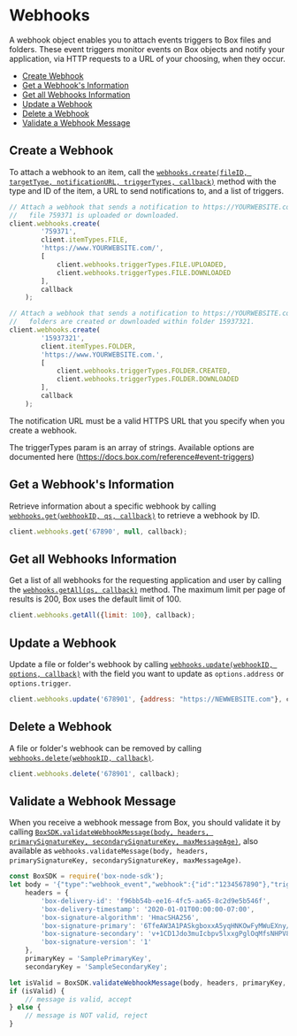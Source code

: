 Webhooks
========

A webhook object enables you to attach events triggers to Box files and folders. These
event triggers monitor events on Box objects and notify your application, via HTTP
requests to a URL of your choosing, when they occur.

* [Create Webhook](#create-a-webhook)
* [Get a Webhook's Information](#get-a-webhooks-information)
* [Get all Webhooks Information](#get-all-webhooks-information)
* [Update a Webhook](#update-a-webhook)
* [Delete a Webhook](#delete-a-webhook)
* [Validate a Webhook Message](#validate-a-webhook-message)

Create a Webhook
----------------

To attach a webhook to an item, call the
[`webhooks.create(fileID, targetType, notificationURL, triggerTypes, callback)`](http://opensource.box.com/box-node-sdk/Webhooks.html#create)
method with the type and ID of the item, a URL to send notifications to, and a list
of triggers.

```js
// Attach a webhook that sends a notification to https://YOURWEBSITE.com/ when
//   file 759371 is uploaded or downloaded.
client.webhooks.create(
		'759371',
		client.itemTypes.FILE,
		'https://www.YOURWEBSITE.com/',
		[
			client.webhooks.triggerTypes.FILE.UPLOADED,
			client.webhooks.triggerTypes.FILE.DOWNLOADED
		],
		callback
	);
```

```js
// Attach a webhook that sends a notification to https://YOURWEBSITE.com/ when
//   folders are created or downloaded within folder 15937321.
client.webhooks.create(
		'15937321',
		client.itemTypes.FOLDER,
		'https://www.YOURWEBSITE.com.',
		[
			client.webhooks.triggerTypes.FOLDER.CREATED,
			client.webhooks.triggerTypes.FOLDER.DOWNLOADED
		],
		callback
	);
```

The notification URL must be a valid HTTPS URL that you specify when you create a
webhook.

The triggerTypes param is an array of strings. Available options are documented here
(https://docs.box.com/reference#event-triggers)


Get a Webhook's Information
---------------------------

Retrieve information about a specific webhook by calling
[`webhooks.get(webhookID, qs, callback)`](http://opensource.box.com/box-node-sdk/Webhooks.html#get)
to retrieve a webhook by ID.

```js
client.webhooks.get('67890', null, callback);
```

Get all Webhooks Information
-----------------------------

Get a list of all webhooks for the requesting application and user by calling the
[`webhooks.getAll(qs, callback)`](http://opensource.box.com/box-node-sdk/Webhooks.html#getAll)
method.  The maximum limit per page of results is 200, Box uses the default limit of 100.

```js
client.webhooks.getAll({limit: 100}, callback);
```

Update a Webhook
----------------

Update a file or folder's webhook by calling
[`webhooks.update(webhookID, options, callback)`](http://opensource.box.com/box-node-sdk/Webhooks.html#update)
with the field you want to update as `options.address` or `options.trigger`.

```js
client.webhooks.update('678901', {address: "https://NEWWEBSITE.com"}, callback);
```

Delete a Webhook
----------------

A file or folder's webhook can be removed by calling
[`webhooks.delete(webhookID, callback)`](http://opensource.box.com/box-node-sdk/Webhooks.html#delete).

```js
client.webhooks.delete('678901', callback);
```

Validate a Webhook Message
--------------------------

When you receive a webhook message from Box, you should validate it by calling
[`BoxSDK.validateWebhookMessage(body, headers, primarySignatureKey, secondarySignatureKey, maxMessageAge)`](http://opensource.box.com/box-node-sdk/Webhooks.html#validateMessage),
also available as `webhooks.validateMessage(body, headers, primarySignatureKey, secondarySignatureKey, maxMessageAge)`.

```js
const BoxSDK = require('box-node-sdk');
let body = '{"type":"webhook_event","webhook":{"id":"1234567890"},"trigger":"FILE.UPLOADED","source":{"id":"1234567890","type":"file","name":"Test.txt"}}',
	headers = {
		'box-delivery-id': 'f96bb54b-ee16-4fc5-aa65-8c2d9e5b546f',
		'box-delivery-timestamp': '2020-01-01T00:00:00-07:00',
		'box-signature-algorithm': 'HmacSHA256',
		'box-signature-primary': '6TfeAW3A1PASkgboxxA5yqHNKOwFyMWuEXny/FPD5hI=',
		'box-signature-secondary': 'v+1CD1Jdo3muIcbpv5lxxgPglOqMfsNHPV899xWYydo=',
		'box-signature-version': '1'
	},
	primaryKey = 'SamplePrimaryKey',
	secondaryKey = 'SampleSecondaryKey';

let isValid = BoxSDK.validateWebhookMessage(body, headers, primaryKey, secondaryKey);
if (isValid) {
	// message is valid, accept
} else {
	// message is NOT valid, reject
}
```
